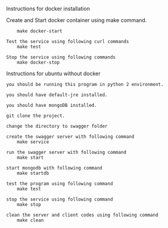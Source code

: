 Instructions for docker installation

Create and Start docker container using make command. 

        make docker-start

    Test the service using following curl commands
        make test

    Stop the service using following commands
        make docker-stop

Instructions for ubuntu without docker

    you should be running this program in python 2 environment.

    you should have default-jre installed.

    you should have mongoDB installed.

    git clone the project.

    change the directory to swagger folder

    create the swagger server with following command
        make service

    run the swagger server with following command
        make start

    start mongodb with following command
        make startdb

    test the program using following command
        make test

    stop the service using following command
        make stop

    clean the server and client codes using following command
        make clean
